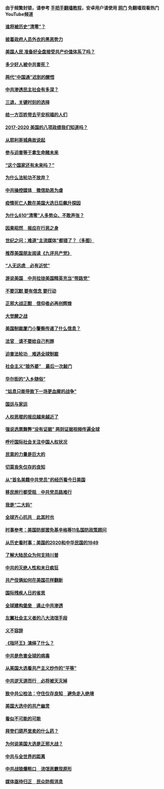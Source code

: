 #### 由于频繁封锁，请参考 [手把手翻墙教程](https://github.com/gfw-breaker/guides/wiki/)，安卓用户请使用 [网门](https://github.com/gfw-breaker/nogfw/blob/master/dl.md?t=02031700) 免翻墙观看热门YouTube频道 

#### [谁将被历史“清零”？](../pages/73/417485.md?t=02031700) 

#### [披着政府人员外衣的黑恶势力](../pages/73/417442.md?t=02031700) 

#### [美国人民 准备好全盘接受共产价值体系了吗？](../pages/73/417491.md?t=02031700) 

#### [多少好人被中共害死？](../pages/73/417144.md?t=02031700) 

#### [两代“中国通”迟到的醒悟](../pages/73/417064.md?t=02031700) 

#### [中共渗透民主社会有多深？](../pages/73/417063.md?t=02031700) 

#### [三退，关键时刻的选择](../pages/73/416969.md?t=02031700) 

#### [给一方百姓带去平安祝福的人们](../pages/73/416941.md?t=02031700) 

#### [2017-2020  美国的八项政绩我们知道吗？](../pages/73/416968.md?t=02031700) 

#### [从耶利哥城典故说起](../pages/73/416892.md?t=02031700) 

#### [参与迫害等于拿生命赌未来](../pages/73/416856.md?t=02031700) 

#### [“这个国家还有未来吗？”](../pages/73/416852.md?t=02031700) 

#### [为什么法轮功不放弃？](../pages/73/416864.md?t=02031700) 

#### [中共操控媒体　微信助恶为虐](../pages/73/416724.md?t=02031700) 

#### [疫情死亡人数在美国大选日后飙升探因](../pages/73/416606.md?t=02031700) 

#### [为什么610“清零”人多势众、不敢声张？](../pages/73/416632.md?t=02031700) 

#### [因果昭然　报应在行恶之身](../pages/73/416582.md?t=02031700) 

#### [世纪之问：难道“主流媒体”都错了？（多图）](../pages/73/416571.md?t=02031700) 

#### [推荐美国朋友阅读《九评共产党》](../pages/73/416510.md?t=02031700) 

#### [“人无远虑　必有近忧”](../pages/73/416513.md?t=02031700) 

#### [游说美国　中共拉拢美国精英充当“带路党”](../pages/73/416529.md?t=02031700) 

#### [不要沉默 要有信念 要行动](../pages/73/416457.md?t=02031700) 

#### [正邪大战正酣　信仰者必再创辉煌](../pages/73/416433.md?t=02031700) 

#### [大觉醒之战](../pages/73/416456.md?t=02031700) 

#### [美国制裁厦门小警察传递了什么信息？](../pages/73/416432.md?t=02031700) 

#### [法官　请不要给自己判罪](../pages/73/416379.md?t=02031700) 

#### [迫害法轮功　难逃全球制裁](../pages/73/416380.md?t=02031700) 

#### [社会主义“狼外婆”　最后一次敲门](../pages/73/416394.md?t=02031700) 

#### [华尔街的“入乡随俗”](../pages/73/416395.md?t=02031700) 

#### [“姑息只能导致下一场更血腥的战争”](../pages/73/416223.md?t=02031700) 

#### [国运与家运](../pages/73/416224.md?t=02031700) 

#### [人权恶棍的报应越来越近了](../pages/73/416276.md?t=02031700) 

#### [强说选票舞弊“没有证据” 两则证据视频传遍全球](../pages/73/416227.md?t=02031700) 

#### [呼吁国际社会关注中国人权状况](../pages/73/416135.md?t=02031700) 

#### [民意的力量是巨大的](../pages/73/416222.md?t=02031700) 

#### [切莫丧失仅存的良知](../pages/73/416134.md?t=02031700) 

#### [从“首名美籍中共党员”的经历看今日美国](../pages/73/416114.md?t=02031700) 

#### [移民旅行都受阻　中共党员路难行](../pages/73/416033.md?t=02031700) 

#### [我是“二大妈”](../pages/73/415529.md?t=02031700) 

#### [全球齐心抗共　此其时也](../pages/73/415989.md?t=02031700) 

#### [时事参考：美国防部罢免基辛格等11名国防政策顾问](../pages/73/415970.md?t=02031700) 

#### [从历史看时事：美国的2020和中华民国的1949](../pages/73/415949.md?t=02031700) 

#### [了解大陆民众为何支持川普](../pages/73/415950.md?t=02031700) 

#### [中共的灭绝人性和末日疯狂](../pages/73/415944.md?t=02031700) 

#### [共产伎俩如何在美国花样翻新](../pages/73/415908.md?t=02031700) 

#### [国际残疾人日的省思](../pages/73/415849.md?t=02031700) 

#### [全球建构堡垒　遏止中共渗透](../pages/73/415850.md?t=02031700) 

#### [左翼社会主义者的八大流氓手段](../pages/73/415802.md?t=02031700) 

#### [义不容辞](../pages/73/415807.md?t=02031700) 

#### [《指环王》演绎了什么？](../pages/73/415739.md?t=02031700) 

#### [中共是危害全球的病毒](../pages/73/415569.md?t=02031700) 

#### [从美国大选看共产主义炒作的“平等”](../pages/73/415654.md?t=02031700) 

#### [中共逆天道而行　必将被天灭掉](../pages/73/415626.md?t=02031700) 

#### [致中共公检法：守住仅存良知　避免走入绝境](../pages/73/415627.md?t=02031700) 

#### [美国大选中的共产幽灵](../pages/73/415618.md?t=02031700) 

#### [看似不可能的可能](../pages/73/415619.md?t=02031700) 

#### [拜登们葫芦里卖的什么药？](../pages/73/415531.md?t=02031700) 

#### [为何说美国大选是正邪大战？](../pages/73/415530.md?t=02031700) 

#### [中共与全世界的距离](../pages/73/415435.md?t=02031700) 

#### [中共战狼爆粗口　流氓恶霸现原形](../pages/73/415426.md?t=02031700) 

#### [媒体亟待归正　民众防假消息](../pages/73/415402.md?t=02031700) 

